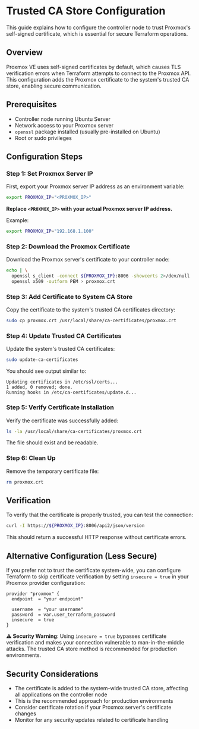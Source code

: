 # Trusted CA Store Configuration

This guide explains how to configure the controller node to trust Proxmox's self-signed certificate, which is essential for secure Terraform operations.

## Overview

Proxmox VE uses self-signed certificates by default, which causes TLS verification errors when Terraform attempts to connect to the Proxmox API. This configuration adds the Proxmox certificate to the system's trusted CA store, enabling secure communication.

## Prerequisites

- Controller node running Ubuntu Server
- Network access to your Proxmox server
- `openssl` package installed (usually pre-installed on Ubuntu)
- Root or sudo privileges

## Configuration Steps

### Step 1: Set Proxmox Server IP

First, export your Proxmox server IP address as an environment variable:

```bash
export PROXMOX_IP="<PROXMOX_IP>"
```

**Replace `<PROXMOX_IP>` with your actual Proxmox server IP address.**

Example:
```bash
export PROXMOX_IP="192.168.1.100"
```

### Step 2: Download the Proxmox Certificate

Download the Proxmox server's certificate to your controller node:

```bash
echo | \
  openssl s_client -connect ${PROXMOX_IP}:8006 -showcerts 2>/dev/null | \
  openssl x509 -outform PEM > proxmox.crt
```

### Step 3: Add Certificate to System CA Store

Copy the certificate to the system's trusted CA certificates directory:

```bash
sudo cp proxmox.crt /usr/local/share/ca-certificates/proxmox.crt
```

### Step 4: Update Trusted CA Certificates

Update the system's trusted CA certificates:

```bash
sudo update-ca-certificates
```

You should see output similar to:
```
Updating certificates in /etc/ssl/certs...
1 added, 0 removed; done.
Running hooks in /etc/ca-certificates/update.d...
```

### Step 5: Verify Certificate Installation

Verify the certificate was successfully added:

```bash
ls -la /usr/local/share/ca-certificates/proxmox.crt
```

The file should exist and be readable.

### Step 6: Clean Up

Remove the temporary certificate file:

```bash
rm proxmox.crt

```

## Verification

To verify that the certificate is properly trusted, you can test the connection:

```bash
curl -I https://${PROXMOX_IP}:8006/api2/json/version
```

This should return a successful HTTP response without certificate errors.

## Alternative Configuration (Less Secure)

If you prefer not to trust the certificate system-wide, you can configure Terraform to skip certificate verification by setting `insecure = true` in your Proxmox provider configuration:


```hcl
provider "proxmox" {
  endpoint  = "your endpoint"
  
  username  = "your username"
  password  = var.user_terraform_password
  insecure  = true
}

```

**⚠️ Security Warning**: Using `insecure = true` bypasses certificate verification and makes your connection vulnerable to man-in-the-middle attacks. The trusted CA store method is recommended for production environments.


## Security Considerations

- The certificate is added to the system-wide trusted CA store, affecting all applications on the controller node
- This is the recommended approach for production environments
- Consider certificate rotation if your Proxmox server's certificate changes
- Monitor for any security updates related to certificate handling
